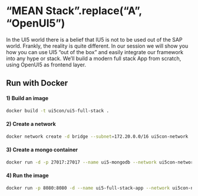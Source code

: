 # “MEAN Stack”.replace(“A”, “OpenUI5”)
  
In the UI5 world there is a belief that IU5 is not to be used out of the SAP world. Frankly, the reality is quite different.
In our session we will show you how you can use UI5 “out of the box” and easily integrate our framework into any hype or stack.
We’ll build a modern full stack App from scratch, using OpenUI5 as frontend layer.

## Run with Docker

#### 1) Build an image
```bash
docker build -t ui5con/ui5-full-stack .
```

#### 2) Create a network
```bash
docker network create -d bridge --subnet=172.20.0.0/16 ui5con-network
```

#### 3) Create a mongo container
```bash
docker run -d -p 27017:27017 --name ui5-mongodb --network ui5con-network --ip 172.20.0.22 mongo:3.4
```

#### 4) Run the image
```bash
docker run -p 8080:8080 -d --name ui5-full-stack-app --network ui5con-network --ip 172.20.0.27 --env MONGO=mongodb://172.20.0.22:27017/local ui5con/ui5-full-stack
```
